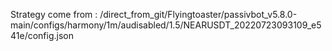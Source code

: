Strategy come from : /direct_from_git/Flyingtoaster/passivbot_v5.8.0-main/configs/harmony/1m/audisabled/1.5/NEARUSDT_20220723093109_e541e/config.json